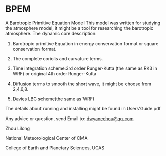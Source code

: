 # BPEM
A Barotropic Primitive Equation Model
This model was written for studying the atmosphere model, it might be a tool for researching the barotropic atmosphere.
The dynamic core description:

1. Barotropic primitive Equation in energy conservation format or square conservation format.

2. The complete coriolis and curvature terms.

3. Time integration scheme:3rd order Runger-Kutta (the same as RK3 in WRF) or original 4th order Runger-Kutta

4. Diffusion terms to smooth the short wave, it might be choose from 2,4,6,8.

5. Davies LBC scheme(the same as WRF)

The details about running and installing might be found in Users'Guide.pdf

Any advice or question, send Email to: dwyanechou@qq.com

Zhou Lilong

National Meteorological Center of CMA

College of Earth and Planetary Sciences, UCAS
